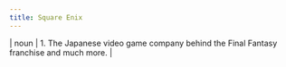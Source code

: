 ```yaml
---
title: Square Enix
---
```

| noun | 1.  	The Japanese video game company behind the Final Fantasy franchise and much more.	|